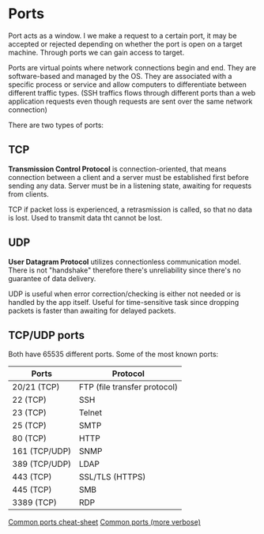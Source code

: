 # Ports

Port acts as a window. I we make a request to a certain port, it may be accepted or rejected depending on whether the port is open on a target machine. Through ports we can gain access to target.

Ports are virtual points where network connections begin and end. They are software-based and managed by the OS. They are associated with a specific process or service and allow computers to differentiate between different traffic types. (SSH traffics flows through different ports than a web application requests even though requests are sent over the same network connection)

There are two types of ports:

## TCP 
**Transmission Control Protocol** is connection-oriented, that means connection between a client and a server must be established first before sending any data. Server must be in a listening state, awaiting for requests from clients.

TCP if packet loss is experienced, a retrasmission is called, so that no data is lost. Used to transmit data tht cannot be lost. 

## UDP
**User Datagram Protocol** utilizes connectionless communication model. There is not "handshake" therefore there's unreliability since there's no guarantee of data delivery.

UDP is useful when error correction/checking is either not needed or is handled by the app itself. Useful for time-sensitive task since dropping packets is faster than awaiting for delayed packets.

## TCP/UDP ports
Both have 65535 different ports.
Some of the most known ports:

| Ports | Protocol |
| - | - |
| 20/21 (TCP) | FTP (file transfer protocol) | 
| 22 (TCP) | SSH |
| 23 (TCP) | Telnet |
| 25 (TCP) | SMTP |
| 80 (TCP) | HTTP |
| 161 (TCP/UDP) | SNMP |
| 389 (TCP/UDP) | LDAP |
| 443 (TCP) | SSL/TLS (HTTPS) |
| 445 (TCP) | SMB |
| 3389 (TCP) | RDP |

[Common ports cheat-sheet](https://packetlife.net/media/library/23/common-ports.pdf)
[Common ports (more verbose)](https://www.stationx.net/common-ports-cheat-sheet/)